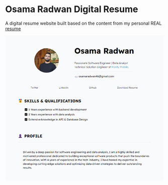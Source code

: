 # Osama Radwan Digital Resume

A digital resume website built based on the content from my personal REAL [resume](./assets/resume.pdf)

<!-- ## Preview -->

<img src="assets/images/preview.png">

